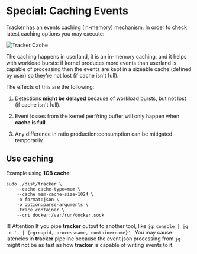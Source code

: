 # Special: Caching Events

Tracker has an events caching (in-memory) mechanism. In order to check latest
caching options you may execute:

<!-- TODO: build man page -->
<!-- ```console
man tracker-cache
``` -->


<!-- TODO: reference the architecture page again-->

![Tracker Cache](../../images/tracker-cache.png)

The caching happens in userland, it is an in-memory caching, and it helps with
workload bursts: if kernel produces more events than userland is capable of
processing then the events are kept in a sizeable cache (defined by user) so
they're not lost (if cache isn't full).

The effects of this are the following:

1. Detections **might be delayed** because of workload bursts, but not lost (if
   cache isn't full).

2. Event losses from the kernel perf/ring buffer will only happen when
   **cache is full**.

3. Any difference in ratio production:consumption can be mitigated temporarily.

## Use caching

Example using **1GB cache**:

```console
sudo ./dist/tracker \
    --cache cache-type=mem \
    --cache mem-cache-size=1024 \
    -o format:json \
    -o option:parse-arguments \
    -trace container \
    --cri docker:/var/run/docker.sock
```

!!! Attention
    If you pipe **tracker** output to another tool, like `jq`:
    ```console
    | jq -c '. | {cgroupid, processname, containername}'
    ```
    You may cause latencies in **tracker** pipeline because the event json
    processing from `jq` might not be as fast as how **tracker** is capable of
    writing events to it.

